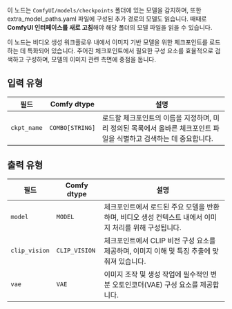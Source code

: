 이 노드는 `ComfyUI/models/checkpoints` 폴더에 있는 모델을 감지하며, 또한 extra_model_paths.yaml 파일에 구성된 추가 경로의 모델도 읽습니다.
때때로 **ComfyUI 인터페이스를 새로 고침**해야 해당 폴더의 모델 파일을 읽을 수 있습니다.

이 노드는 비디오 생성 워크플로우 내에서 이미지 기반 모델을 위한 체크포인트를 로드하는 데 특화되어 있습니다. 주어진 체크포인트에서 필요한 구성 요소를 효율적으로 검색하고 구성하며, 모델의 이미지 관련 측면에 중점을 둡니다.

## 입력 유형

| 필드       | Comfy dtype | 설명                                                                       |
|------------|-------------|-----------------------------------------------------------------------------------|
| `ckpt_name`| `COMBO[STRING]` | 로드할 체크포인트의 이름을 지정하며, 미리 정의된 목록에서 올바른 체크포인트 파일을 식별하고 검색하는 데 중요합니다. |

## 출력 유형

| 필드      | Comfy dtype | 설명                                                                                   |
|-----------|-------------|-----------------------------------------------------------------------------------------------|
| `model`   | `MODEL`     | 체크포인트에서 로드된 주요 모델을 반환하며, 비디오 생성 컨텍스트 내에서 이미지 처리를 위해 구성됩니다. |
| `clip_vision` | `CLIP_VISION` | 체크포인트에서 CLIP 비전 구성 요소를 제공하며, 이미지 이해 및 특징 추출에 맞춰져 있습니다. |
| `vae`     | `VAE`       | 이미지 조작 및 생성 작업에 필수적인 변분 오토인코더(VAE) 구성 요소를 제공합니다. |
